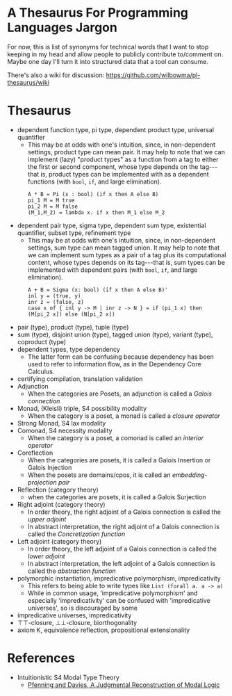# A Thesaurus For Programming Languages Jargon


For now, this is list of synonyms for technical words that I want to stop
keeping in my head and allow people to publicly contribute to/comment on.
Maybe one day I'll turn it into structured data that a tool can consume.

There's also a wiki for discussion: https://github.com/wilbowma/pl-thesaurus/wiki

# Thesaurus

- dependent function type, pi type, dependent product type, universal quantifier
  - This may be at odds with one's intuition, since, in non-dependent settings, product type can mean pair.
    It may help to note that we can implement (lazy) "product types" as a function from a tag to either the first or second component, whose type depends on the tag---that is, product types can be implemented with as a dependent functions (with `bool`, `if`, and large elimination).
    ```
    A * B = Pi (x : bool) (if x then A else B)
    pi_1 M = M true
    pi_2 M = M false
    (M_1,M_2) = lambda x. if x then M_1 else M_2
    ```
- dependent pair type, sigma type, dependent sum type, existential quantifier, subset type, refinement type
  - This may be at odds with one's intuition, since, in non-dependent settings, sum type can mean tagged union.
    It may help to note that we can implement sum types as a pair of a tag plus its computational content, whose types depends
    on its tag---that is, sum types can be implemented with dependent pairs (with `bool`, `if`, and large elimination).
    ```
    A + B = Sigma (x: bool) (if x then A else B)'
    inl y = (true, y)
    inr z = (false, z)
    case x of { inl y -> M | inr z -> N } = if (pi_1 x) then (M[pi_2 x]) else (N[pi_2 x])
    ```
- pair (type), product (type), tuple (type)
- sum (type), disjoint union (type), tagged union (type), variant (type), coproduct (type)
- dependent types, type dependency
  - The latter form can be confusing because dependency has been used to refer to information flow, as in the Dependency Core Calculus.
- certifying compilation, translation validation
- Adjunction
  - When the categories are Posets, an adjunction is called a *Galois connection*
- Monad, (Kleisli) triple, S4 possibility modality
  - When the category is a poset, a monad is called a *closure operator*
- Strong Monad, S4 lax modality
- Comonad, S4 necessity modality
  - When the category is a poset, a comonad is called an *interior operator*
- Coreflection 
  - When the categories are posets, it is called a Galois Insertion or Galois Injection
  - When the posets are domains/cpos, it is called an *embedding-projection pair*
- Reflection (category theory)
  - when the categories are posets, it is called a Galois Surjection
- Right adjoint (category theory)
  - In order theory, the right adjoint of a Galois connection is called the *upper adjoint*
  - In abstract interpretation, the right adjoint of a Galois connection is called the *Concretization function*
- Left adjoint (category theory)
  - In order theory, the left adjoint of a Galois connection is called the *lower adjoint*
  - In abstract interpretation, the left adjoint of a Galois connection is called the *abstraction function*
- polymorphic instantiation, impredicative polymorphism, impredicativity
  - This refers to being able to write types like `List (forall a. a -> a)`
  - While in common usage, 'impredicative polymorphism' and especially 'impredicativity' can be confused with 'impredicative universes', so is discouraged by some
- impredicative universes, impredicativity
- ⊤⊤-closure, ⊥⊥-closure, biorthogonality
- axiom K, equivalence reflection, propositional extensionality

# References

- Intuitionistic S4 Modal Type Theory
  - [Pfenning and Davies, A Judgmental Reconstruction of Modal Logic](https://www.cs.cmu.edu/~fp/papers/mscs00.pdf)
